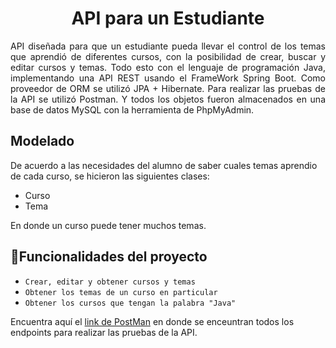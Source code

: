 <h1 align="center"> API para un Estudiante </h1>
<div align="justify">
API diseñada para que un estudiante pueda llevar el control de los temas que aprendió de diferentes cursos, con la posibilidad de crear, buscar y editar cursos y temas. 
Todo esto con el lenguaje de programación Java, implementando una API REST usando el FrameWork Spring Boot. Como proveedor de ORM se utilizó JPA + Hibernate. Para realizar las pruebas de la API se utilizó Postman. Y todos los objetos fueron almacenados en una base de datos MySQL con la herramienta de PhpMyAdmin.
</div>

## Modelado
De acuerdo a las necesidades del alumno de saber cuales temas aprendio de cada curso, se hicieron las siguientes clases:
- Curso
- Tema

En donde  un curso puede tener muchos temas.

## :hammer:Funcionalidades del proyecto

- `Crear, editar y obtener cursos y temas`
-  `Obtener los temas de un curso en particular`
-  `Obtener los cursos que tengan la palabra "Java"`

Encuentra aquí el [link de PostMan](https://www.postman.com/jairoixis/portafolio/collection/j7k3uox/cursos-de-estudiante?action=share&creator=36228688) en donde se enceuntran todos los endpoints para realizar las pruebas de la API.
